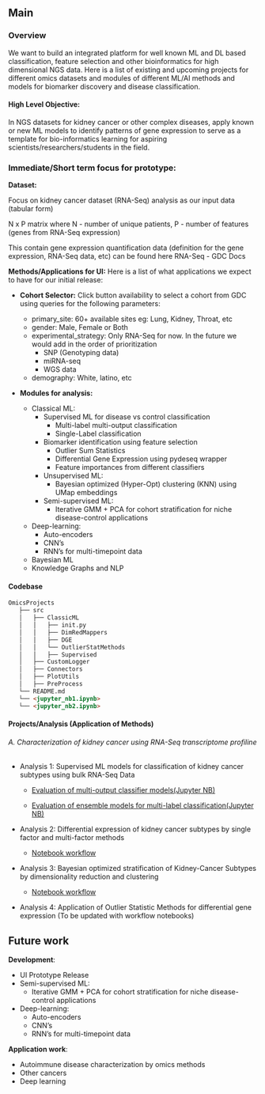 ## Main 

### Overview
We want to build an integrated platform for well known ML and DL based classification, feature selection and other bioinformatics for high dimensional NGS data. Here is a list of existing and upcoming projects for different omics datasets and modules of different ML/AI methods and models for biomarker discovery and disease classification.

#### High Level Objective:
In NGS datasets for kidney cancer or other complex diseases, apply known or new ML models to identify patterns of gene expression to serve as a template for bio-informatics learning for aspiring scientists/researchers/students in the field.

### Immediate/Short term focus for prototype:
**Dataset:**

Focus on kidney cancer dataset (RNA-Seq) analysis  as our input data (tabular form) 

N x P matrix where N - number of unique patients, P - number of features (genes from RNA-Seq expression)

This contain gene expression quantification data (definition for the gene expression, RNA-Seq data, etc) can be found here RNA-Seq - GDC Docs 

**Methods/Applications for UI:** Here is a list of what applications we expect to have for our initial release:

- **Cohort Selector:** Click button availability to select a cohort from GDC using queries for the following parameters:
  - primary_site: 60+ available sites eg: Lung, Kidney, Throat, etc
  - gender: Male, Female or Both
  - experimental_strategy: Only RNA-Seq for now. In the future we would add in the order of prioritization  
    - SNP (Genotyping data)
    - miRNA-seq 
    - WGS data
  - demography: White, latino, etc 

- **Modules for analysis:**
  - Classical ML: 
    - Supervised ML for disease vs control classification 
      - Multi-label multi-output classification 
      - Single-Label classification 
    - Biomarker identification using feature selection
      - Outlier Sum Statistics 
      - Differential Gene Expression using pydeseq wrapper 
      - Feature importances from different classifiers 
    - Unsupervised ML:
      - Bayesian optimized (Hyper-Opt) clustering (KNN) using UMap embeddings
    - Semi-supervised ML:
      - Iterative GMM + PCA for cohort stratification for niche disease-control applications 
  - Deep-learning:
    - Auto-encoders 
    - CNN’s
    - RNN’s for multi-timepoint data 
  - Bayesian ML
  - Knowledge Graphs and NLP 

#### Codebase
```md
OmicsProjects
   ├── src
   │   ├── ClassicML
   │   │   ├── init.py
   │   │   ├── DimRedMappers
   │   │   ├── DGE
   │   │   └── OutlierStatMethods
   │   │   ├── Supervised
   │   ├── CustomLogger   
   │   ├── Connectors
   │   ├── PlotUtils
   │   ├── PreProcess 
   └── README.md
   └── <jupyter_nb1.ipynb> 
   └── <jupyter_nb2.ipynb>
   ```
<!-- #### Modules developed:

- [Module for Genomic Data Commons API accession, querying, search and retrieval](https://github.com/adhal007/OmixHub/tree/main/src/Connectors)
- [Module for Outlier Statistic Methods](https://github.com/adhal007/OmixHub/blob/main/src/OutlierStatMethods/README.md)

- [Module for Omics data processing](https://github.com/adhal007/OmixHub/blob/main/src/README.md)
  - [Module for RNA-seq preprocessing](https://github.com/adhal007/OmixHub/blob/main/src/preprocess_utils.py)
  - [Module for base preprocessor class](https://github.com/adhal007/OmixHub/blob/main/src/base_preprocessor.py)
- [Module for Dimensionality Reduction Models](https://github.com/adhal007/OmixHub/blob/main/src/DimRedMappers/README.md)  
- [Module for ML classifier models (ensemble, multi_output)](https://github.com/adhal007/OmixHub/blob/main/src/base_ml_models.py)
- [Module for differential expression of RNA-Seq](https://github.com/adhal007/OmixHub/blob/main/src/pydeseq_utils.py) -->

  
#### Projects/Analysis (Application of Methods)
###### A. Characterization of kidney cancer using RNA-Seq transcriptome profiline
- Analysis 1: Supervised ML models for classification of kidney cancer subtypes using bulk RNA-Seq Data 
  - [Evaluation of multi-output classifier models(Jupyter NB)](/docs/SupervisedLearningApplication/docs/workflow.md)
  
  - [Evaluation of ensemble models for multi-label classification(Jupyter NB)](/docs/SupervisedLearningEnsembleApplication/docs/workflow.md)

- Analysis 2: Differential expression of kidney cancer subtypes by single factor and multi-factor methods
  <!-- - [Summary]() -->
  - [Notebook workflow](/docs/DeSeqApplication/docs/workflow.md)

- Analysis 3: Bayesian optimized stratification of Kidney-Cancer Subtypes by dimensionality reduction and clustering
    - [Notebook workflow](/docsUmapApplication/docs/workflow.md)

- Analysis 4: Application of Outlier Statistic Methods for differential gene expression
  (To be updated with workflow notebooks)
 

## Future work
**Development**:

- UI Prototype Release
- Semi-supervised ML:
    - Iterative GMM + PCA for cohort stratification for niche disease-control applications 
- Deep-learning:
  - Auto-encoders 
  - CNN’s
  - RNN’s for multi-timepoint data 
<!-- - Develop a module for graph based machine learning models 
- Develop a module for shotgun sequencing dataset
- Develop a module for deep learning models 
- Develop a module for multi-omics data analysis
- Develop a module for single-cell RNA-Seq data analysis
- Develop a module for proteomics data analysis
- Develop a module for metabolomics data analysis
- Develop a module for epigenomics data analysis
- Develop a module for microbiomics data analysis
- Develop a module for clinical data analysis
- Develop a module for single-cell RNA-Seq data analysis
- Develop a module for WGAS data analysis
- Develop a module for WES data analysis
- Develop a module for WGS data analysis
- Develop a module for CHIP-Seq data analysis
- Develop a module for ATAC-Seq data analysis
- Develop a module for Hi-C data analysis
- Develop a module for Hi-Seq data analysis -->

**Application work**:
- Autoimmune disease characterization by omics methods 
- Other cancers 
- Deep learning